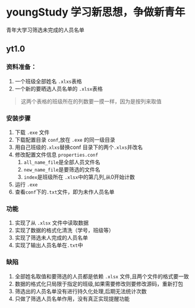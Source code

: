 # youngStudy 学习新思想，争做新青年
青年大学习筛选未完成的人员名单

## yt1.0
### 资料准备：
1. 一个班级全部姓名 `.xlxs`表格
2. 一个新的要晒选人员名单的 `.xlsx`表格
> 这两个表格的班级所在的列数要一摸一样，因为是按列来取值

### 安装步骤
1. 下载  `.exe` 文件
2. 下载配置目录 `conf`,放在 `.exe` 的同一级目录
3. 用自己班级的`.xlxs`替换conf 目录下的两个`.xlxs`并改名
4. 修改配置文件信息  `properties.conf`
    1. `all_name_file`是全部人员文件名
    2. `new_name_file`是要筛选的文件名
    3. `index`是班级所在 `.xlsx`中的第几列,从0开始计数
5. 运行 `.exe`
6. 查看`conf`下的`.txt`文件，即为未作人员名单

### 功能
1. 实现了从 `.xlsx` 文件中读取数据
2. 实现了数据的格式化清洗（学号，班级等）
3. 实现了筛选未人完成的人员名单
4. 实现了输出人员名单在`.txt`中

### 缺陷
1. 全部姓名取值和要筛选的人员都是依赖 `.xlsx` 文件,且两个文件的格式要一致
2. 数据的格式化只局限于指定的班级,如果需要修改则要修改源码，重新打包
3. 筛选出的人员名单没有进行持久化处理,后期无法统计次数
5. 只做了筛选人员名单作用，没有真正实现提醒功能




